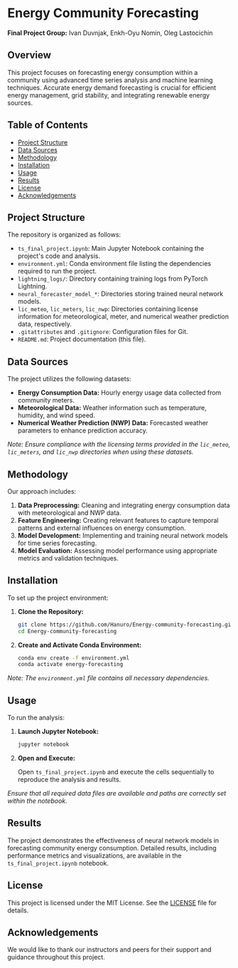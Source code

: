 # Energy Community Forecasting

**Final Project Group:** Ivan Duvnjak, Enkh-Oyu Nomin, Oleg Lastocichin

## Overview

This project focuses on forecasting energy consumption within a community using advanced time series analysis and machine learning techniques. Accurate energy demand forecasting is crucial for efficient energy management, grid stability, and integrating renewable energy sources.

## Table of Contents

- [Project Structure](#project-structure)
- [Data Sources](#data-sources)
- [Methodology](#methodology)
- [Installation](#installation)
- [Usage](#usage)
- [Results](#results)
- [License](#license)
- [Acknowledgements](#acknowledgements)

## Project Structure

The repository is organized as follows:

- `ts_final_project.ipynb`: Main Jupyter Notebook containing the project's code and analysis.
- `environment.yml`: Conda environment file listing the dependencies required to run the project.
- `lightning_logs/`: Directory containing training logs from PyTorch Lightning.
- `neural_forecaster_model_*`: Directories storing trained neural network models.
- `lic_meteo`, `lic_meters`, `lic_nwp`: Directories containing license information for meteorological, meter, and numerical weather prediction data, respectively.
- `.gitattributes` and `.gitignore`: Configuration files for Git.
- `README.md`: Project documentation (this file).

## Data Sources

The project utilizes the following datasets:

- **Energy Consumption Data:** Hourly energy usage data collected from community meters.
- **Meteorological Data:** Weather information such as temperature, humidity, and wind speed.
- **Numerical Weather Prediction (NWP) Data:** Forecasted weather parameters to enhance prediction accuracy.

*Note: Ensure compliance with the licensing terms provided in the `lic_meteo`, `lic_meters`, and `lic_nwp` directories when using these datasets.*

## Methodology

Our approach includes:

1. **Data Preprocessing:** Cleaning and integrating energy consumption data with meteorological and NWP data.
2. **Feature Engineering:** Creating relevant features to capture temporal patterns and external influences on energy consumption.
3. **Model Development:** Implementing and training neural network models for time series forecasting.
4. **Model Evaluation:** Assessing model performance using appropriate metrics and validation techniques.

## Installation

To set up the project environment:

1. **Clone the Repository:**

   ```bash
   git clone https://github.com/Hanuro/Energy-community-forecasting.git
   cd Energy-community-forecasting
   ```

2. **Create and Activate Conda Environment:**

   ```bash
   conda env create -f environment.yml
   conda activate energy-forecasting
   ```

*Note: The `environment.yml` file contains all necessary dependencies.*

## Usage

To run the analysis:

1. **Launch Jupyter Notebook:**

   ```bash
   jupyter notebook
   ```

2. **Open and Execute:**

   Open `ts_final_project.ipynb` and execute the cells sequentially to reproduce the analysis and results.

*Ensure that all required data files are available and paths are correctly set within the notebook.*

## Results

The project demonstrates the effectiveness of neural network models in forecasting community energy consumption. Detailed results, including performance metrics and visualizations, are available in the `ts_final_project.ipynb` notebook.

## License

This project is licensed under the MIT License. See the [LICENSE](LICENSE) file for details.

## Acknowledgements

We would like to thank our instructors and peers for their support and guidance throughout this project.

